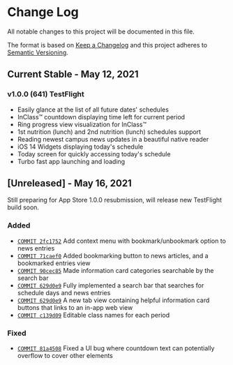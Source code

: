 # Change Log
All notable changes to this project will be documented in this file.
 
The format is based on [Keep a Changelog](http://keepachangelog.com/)
and this project adheres to [Semantic Versioning](http://semver.org/).

## Current Stable - May 12, 2021
### v1.0.0 (641) TestFlight

- Easily glance at the list of all future dates' schedules
- InClass™ countdown displaying time left for current period
- Ring progress view visualization for InClass™
- 1st nutrition (lunch) and 2nd nutrition (lunch) schedules support
- Reading newest campus news updates in a beautiful native reader
- iOS 14 Widgets displaying today's schedule
- Today screen for quickly accessing today's schedule
- Turbo fast app launching and loading

## [Unreleased] - May 16, 2021
 
Still preparing for App Store 1.0.0 resubmission, will release new TestFlight build soon.
 
### Added
- [`COMMIT 2fc1752`](https://github.com/jevonmao/SMHS-Schedule/commit/2fc1752736b00a7390f7662b4bae112c13629d64) Add context menu with bookmark/unbookmark option to news entries
- [`COMMIT 71caef0`](https://github.com/jevonmao/SMHS-Schedule/commit/71caef0007b867dc1ea81c5881bf85128fc9f524) Added bookmarking button to news articles, and a bookmarked entries view
- [`COMMIT 90cec85`](https://github.com/jevonmao/SMHS-Schedule/commit/90cec8521fcc7dafcacbe5cab17cdb8a2e2de4c9) Made information card categories searchable by the search bar
- [`COMMIT 629d0e9`](https://github.com/jevonmao/SMHS-Schedule/commit/629d0e97e88fad6c47520d92d96b910fb29959a2) Fully implemented a search bar that searches for schedule days and news entries
- [`COMMIT 629d0e9`](https://github.com/jevonmao/SMHS-Schedule/commit/629d0e97e88fad6c47520d92d96b910fb29959a2) A new tab view containing helpful information card buttons that links to an in-app web view
- [`COMMIT c139d09`](https://github.com/jevonmao/SMHS-Schedule/commit/c139d09c110c4c05f818382a98d22149a2a7bc8e) Editable class names for each period


### Fixed
- [`COMMIT 81a4508`](https://github.com/jevonmao/SMHS-Schedule/commit/81a450886d4195e1c80078ac9f1f16936c085924) Fixed a UI bug where countdown text can potentially overflow to cover other elements

